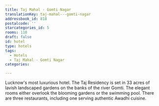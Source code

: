```yaml
---
title: Taj Mahal - Gomti Nagar
translationKey: taj-mahal---gomti-nagar
addressbook_id: 818
postalcode: ''
starcategories_id: 5
rooms: 110
draft: false
id: hotel
type: hotels
tags:
  - Hotels
  - Taj Mahal - Gomti Nagar
categories:

---
```

Lucknow's most luxurious hotel. The Taj Residency is set in 33 acres of lavish landscaped gardens on the banks of the river Gomti. The elegant rooms either overlook the blooming gardens or the swimming pool. There are three restaurants, including one serving authentic Awadhi cuisine.